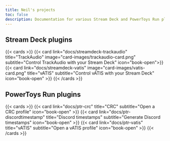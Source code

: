 ```yaml
---
title: Neil's projects
toc: false
description: Documentation for various Stream Deck and PowerToys Run plugins
---
```


## Stream Deck plugins

{{< cards >}}
{{< card link="docs/streamdeck-trackaudio" title="TrackAudio" image="card-images/trackaudio-card.png" subtitle="Control TrackAudio with your Stream Deck" icon="book-open">}}
{{< card link="docs/streamdeck-vatis" image="card-images/vatis-card.png" title="vATIS" subtitle="Control vATIS with your Stream Deck" icon="book-open" >}}
{{< /cards >}}

## PowerToys Run plugins

{{< cards >}}
{{< card link="docs/ptr-crc" title="CRC" subtitle="Open a CRC profile" icon="book-open" >}}
{{< card link="docs/ptr-discordtimestamp" title="Discord timestamps" subtitle="Generate Discord timestamps" icon="book-open" >}}
{{< card link="docs/ptr-vatis" title="vATIS" subtitle="Open a vATIS profile" icon="book-open" >}}
{{< /cards >}}
